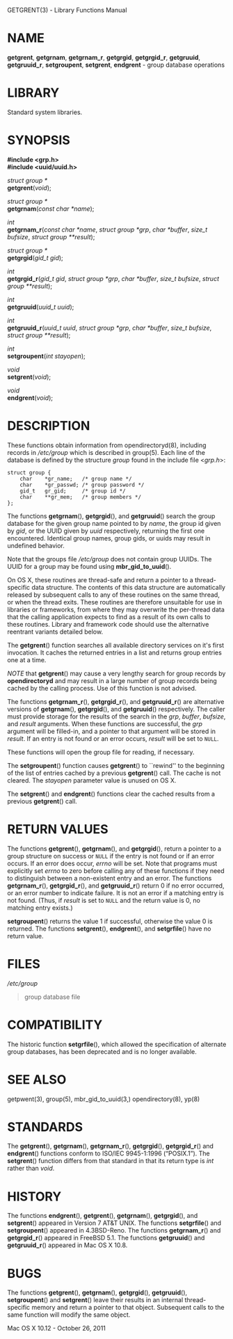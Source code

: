GETGRENT(3) - Library Functions Manual

# NAME

**getgrent**,
**getgrnam**,
**getgrnam\_r**,
**getgrgid**,
**getgrgid\_r**,
**getgruuid**,
**getgruuid\_r**,
**setgroupent**,
**setgrent**,
**endgrent** - group database operations

# LIBRARY

Standard system libraries.

# SYNOPSIS

**#include &lt;grp.h>**  
**#include &lt;uuid/uuid.h>**

*struct group \*&zwnj;*  
**getgrent**(*void*);

*struct group \*&zwnj;*  
**getgrnam**(*const char \*name*);

*int*  
**getgrnam\_r**(*const char \*name*, *struct group \*grp*, *char \*buffer*, *size\_t bufsize*, *struct group \*\*result*);

*struct group \*&zwnj;*  
**getgrgid**(*gid\_t gid*);

*int*  
**getgrgid\_r**(*gid\_t gid*, *struct group \*grp*, *char \*buffer*, *size\_t bufsize*, *struct group \*\*result*);

*int*  
**getgruuid**(*uuid\_t uuid*);

*int*  
**getgruuid\_r**(*uuid\_t uuid*, *struct group \*grp*, *char \*buffer*, *size\_t bufsize*, *struct group \*\*result*);

*int*  
**setgroupent**(*int stayopen*);

*void*  
**setgrent**(*void*);

*void*  
**endgrent**(*void*);

# DESCRIPTION

These functions obtain information from
opendirectoryd(8),
including records in
*/etc/group*
which is described
in
group(5).
Each line of the database is defined by the structure
*group*
found in the include
file
&lt;*grp.h*>:

	struct group {
		char	*gr_name;	/* group name */
		char	*gr_passwd;	/* group password */
		gid_t	gr_gid;		/* group id */
		char	**gr_mem;	/* group members */
	};

The functions
**getgrnam**(),
**getgrgid**(),
and
**getgruuid**()
search the group database for the given group name pointed to by
*name*,
the group id given by
*gid*,
or the UUID given by
*uuid*
respectively, returning the first one encountered.
Identical group
names, group gids, or uuids may result in undefined behavior.

Note that the groups file
*/etc/group*
does not contain group UUIDs.
The UUID for a group may be found using
**mbr\_gid\_to\_uuid**().

On OS X, these routines are thread-safe and return a pointer to a
thread-specific data structure.  The contents of this data
structure are automatically released by subsequent calls to
any of these routines on the same thread, or when the thread exits.
These routines are therefore unsuitable for use in libraries or frameworks,
from where they may overwrite the per-thread data that the calling
application expects to find as a result of its own calls to these
routines. Library and framework code should use the alternative reentrant
variants detailed below.

The
**getgrent**()
function
searches all available directory services on it's first invocation.
It caches the returned entries in a list
and returns group entries one at a time.

*NOTE*
that
**getgrent**()
may cause a very lengthy search for group records by
**opendirectoryd**
and may result in a large number of group records being cached
by the calling process.
Use of this function is not advised.

The functions
**getgrnam\_r**(),
**getgrgid\_r**(),
and
**getgruuid\_r**()
are alternative versions of
**getgrnam**(),
**getgrgid**(),
and
**getgruuid**()
respectively.
The caller must provide storage for the results of the search in
the
*grp*,
*buffer*,
*bufsize*,
and
*result*
arguments.
When these functions are successful, the
*grp*
argument will be filled-in, and a pointer to that argument will be
stored in
*result*.
If an entry is not found or an error occurs,
*result*
will be set to
`NULL`.

These functions will open the group file for reading, if necessary.

The
**setgroupent**()
function causes
**getgrent**()
to \`\`rewind'' to the beginning of the list of entries cached by a previous
**getgrent**()
call.
The cache is not cleared.
The
*stayopen*
parameter value is unused on OS X.

The
**setgrent**()
and
**endgrent**()
functions clear the cached results from a previous
**getgrent**()
call.

# RETURN VALUES

The functions
**getgrent**(),
**getgrnam**(),
and
**getgrgid**(),
return a pointer to a group structure on success or
`NULL`
if the entry is not found or if an error occurs.
If an error does occur,
*errno*
will be set.
Note that programs must explicitly set
*errno*
to zero before calling any of these functions if they need to
distinguish between a non-existent entry and an error.
The functions
**getgrnam\_r**(),
**getgrgid\_r**(),
and
**getgruuid\_r**()
return 0 if no error occurred, or an error number to indicate failure.
It is not an error if a matching entry is not found.
(Thus, if
*result*
is set to
`NULL`
and the return value is 0, no matching entry exists.)

**setgroupent**()
returns the value 1 if successful, otherwise the value
0 is returned.
The functions
**setgrent**(),
**endgrent**(),
and
**setgrfile**()
have no return value.

# FILES

*/etc/group*

> group database file

# COMPATIBILITY

The historic function
**setgrfile**(),
which allowed the specification of alternate group databases, has
been deprecated and is no longer available.

# SEE ALSO

getpwent(3),
group(5),
mbr\_gid\_to\_uuid(3,)
opendirectory(8),
yp(8)

# STANDARDS

The
**getgrent**(),
**getgrnam**(),
**getgrnam\_r**(),
**getgrgid**(),
**getgrgid\_r**()
and
**endgrent**()
functions conform to
ISO/IEC 9945-1:1996 (&#8220;POSIX.1&#8221;).
The
**setgrent**()
function differs from that standard in that its return type is
*int*
rather than
*void*.

# HISTORY

The functions
**endgrent**(),
**getgrent**(),
**getgrnam**(),
**getgrgid**(),
and
**setgrent**()
appeared in
Version&#160;7 AT&T UNIX.
The functions
**setgrfile**()
and
**setgroupent**()
appeared in
4\.3BSD-Reno.
The functions
**getgrnam\_r**()
and
**getgrgid\_r**()
appeared in
FreeBSD 5.1.
The functions
**getgruuid**()
and
**getgruuid\_r**()
appeared in Mac OS X 10.8.

# BUGS

The functions
**getgrent**(),
**getgrnam**(),
**getgrgid**(),
**getgruuid**(),
**setgroupent**()
and
**setgrent**()
leave their results in an internal thread-specific memory and return
a pointer to that object.
Subsequent calls to
the same function
will modify the same object.

Mac OS X 10.12 - October 26, 2011
